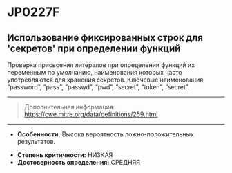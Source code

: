 # JP0227F
## Использование фиксированных строк для 'секретов' при определении функций

Проверка присвоения литералов при определении функций их переменным по умолчанию, наименования которых часто 
употребляются для хранения секретов. 
Ключевые наименования “password”, “pass”, “passwd”, “pwd”, “secret”, “token”, “secret”.

---
> Дополнительная информация:
> <https://cwe.mitre.org/data/definitions/259.html>
---
* __Особенности:__ Высока вероятность ложно-положительных результатов.
<!---
NOTE!! CHANGE TO HIGH or MEDIUM FOR BOTH
НУЖНО ДОРАБОТАТЬ И ДОБАВИТЬ ПРОВЕРКУ ФП, И ДОПоЛНИТЬ ДОКУМЕНТАЦИЮ
-->
* __Степень критичности:__ НИЗКАЯ
* __Достоверность определения:__ СРЕДНЯЯ